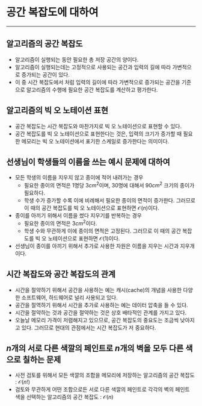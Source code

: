 # 공간 복잡도에 대하여

---

## 알고리즘의 공간 복잡도

- 알고리즘이 실행되는 동안 필요한 총 저장 공간의 양이다.
- 알고리즘이 실행되는데는 고정적으로 사용되는 공간과 입력의 길에 따라 가변적으로 증가되는 공간이 있다.
- 이 중 시간 복잡도에서 처럼 입력의 길이에 따라 가변적으로 증가되는 공간을 기준으로 알고리즘의 수행에 필요한 공간 복잡도를 계산하고 평가한다.

## 알고리즘의 빅 오 노테이션 표현

- 공간 복잡도는 시간 복잡도와 마찬가지로 빅 오 노테이션으로 표현할 수 있다.
- 공간 복잡도를 빅 오 노테이션으로 표현한다는 것은, 입력의 크기가 증가할 때 필요한 메모리는 빅 오 노테이션에서 표기한 스케일로 증가한다는 의미이다.

## 선생님이 학생들의 이름을 쓰는 예시 문제에 대하여

- 모든 학생의 이름을 지우지 않고 종이에 적어 내려가는 경우
  - 필요한 종이의 면적은 1명당 3$cm^2$이며, 30명에 대해서 90$cm^2$ 크기의 종이가 필요하다.
  - 학생 수가 증가할 수록 이에 비례해서 필요한 종이의 면적이 증가한다. 그러므로 이 때의 공간 복잡도를 빅 오 노테이션으로 표현하면 $\mathcal O (n)$이다.
- 종이를 아끼기 위해서 이름을 썼다 지우기를 반복하는 경우
  - 필요한 종이의 면적은 3$cm^2$이다.
  - 학생 수와 무관하게 이에 종이의 면적은 고정된다. 그러므로 이 때의 공간 복잡도를 빅 오 노테이션으로 표현하면 $\mathcal O (1)$이다.
- 선생님이 종이를 아끼기 위해서 추가로 사용한 자원은 이름을 지우는 시간과 지우개이다.

## 시간 복잡도와 공간 복잡도의 관계

- 시간을 절약하기 위해서 공간을 사용하는 예는 캐시(cache)의 개념을 사용한 다양한 소프트웨어, 하드웨어로 널리 사용되고 있다.
- 공간을 절역하기 위해서 시간을 추가로 사용하는 예는 데이터 압축을 들 수 있다.
- 시간을 절약하는 것과 공간을 절약하는 것은 상호 배타적인 관계를 가지고 있다.
- 오늘날 메모리 가격이 저렴해지고 있으므로, 공간 복잡도의 중요도는 조금씩 낮아지고 있다. 그러므로 현대의 관점에서는 시간 복잡도가 저 중요하다.

## $n$개의 서로 다른 색깔의 페인트로 $n$개의 벽을 모두 다른 색으로 칠하는 문제

- 사전 검토를 위해서 모든 색깔의 조합을 메모리에 저장하는 알고리즘의 공간 복잡도 : $\mathcal O (n!)$
- 검토와 무관하게 어떤 조합으로든 서로 다른 색깔의 페인트로 각각의 벽의 페인트 색을 선택하는 알고리즘의 공간 복잡도 : $\mathcal O(n)$

